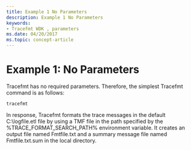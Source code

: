 ```yaml
---
title: Example 1 No Parameters
description: Example 1 No Parameters
keywords:
- Tracefmt WDK , parameters
ms.date: 04/20/2017
ms.topic: concept-article
---
```


# Example 1: No Parameters

Tracefmt has no required parameters. Therefore, the simplest Tracefmt command is as follows:

```
tracefmt
```

In response, Tracefmt formats the trace messages in the default C:\\logfile.etl file by using a TMF file in the path specified by the %TRACE\_FORMAT\_SEARCH\_PATH% environment variable. It creates an output file named Fmtfile.txt and a summary message file named Fmtfile.txt.sum in the local directory.
